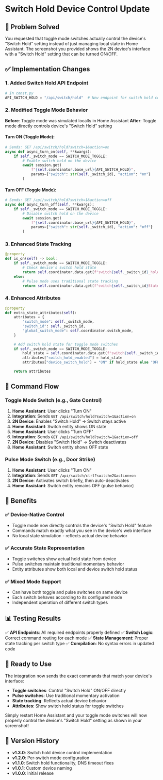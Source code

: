 # Switch Hold Device Control Update

## 🎯 Problem Solved

You requested that toggle mode switches actually control the device's "Switch Hold" setting instead of just managing local state in Home Assistant. The screenshot you provided shows the 2N device's interface with a "Switch Hold" setting that can be turned ON/OFF.

## ✅ Implementation Changes

### 1. Added Switch Hold API Endpoint
```python
# In const.py
API_SWITCH_HOLD = "/api/switch/hold"  # New endpoint for switch hold control
```

### 2. Modified Toggle Mode Behavior
**Before**: Toggle mode was simulated locally in Home Assistant
**After**: Toggle mode directly controls device's "Switch Hold" setting

#### Turn ON (Toggle Mode):
```python
# Sends: GET /api/switch/hold?switch=1&action=on
async def async_turn_on(self, **kwargs):
    if self._switch_mode == SWITCH_MODE_TOGGLE:
        # Enable switch hold on the device
        await session.get(
            f"{self.coordinator.base_url}{API_SWITCH_HOLD}",
            params={"switch": str(self._switch_id), "action": "on"}
        )
```

#### Turn OFF (Toggle Mode):
```python
# Sends: GET /api/switch/hold?switch=1&action=off
async def async_turn_off(self, **kwargs):
    if self._switch_mode == SWITCH_MODE_TOGGLE:
        # Disable switch hold on the device
        await session.get(
            f"{self.coordinator.base_url}{API_SWITCH_HOLD}",
            params={"switch": str(self._switch_id), "action": "off"}
        )
```

### 3. Enhanced State Tracking
```python
@property
def is_on(self) -> bool:
    if self._switch_mode == SWITCH_MODE_TOGGLE:
        # Check device's switch hold state
        return self.coordinator.data.get(f"switch{self._switch_id}_hold_state", False)
    else:
        # Pulse mode uses traditional state tracking
        return self.coordinator.data.get(f"switch{self._switch_id}State") == "on"
```

### 4. Enhanced Attributes
```python
@property
def extra_state_attributes(self):
    attributes = {
        "switch_mode": self._switch_mode,
        "switch_id": self._switch_id,
        "global_switch_mode": self.coordinator.switch_mode,
    }
    
    # Add switch hold state for toggle mode switches
    if self._switch_mode == SWITCH_MODE_TOGGLE:
        hold_state = self.coordinator.data.get(f"switch{self._switch_id}_hold_state", False)
        attributes["switch_hold_enabled"] = hold_state
        attributes["device_switch_hold"] = "ON" if hold_state else "OFF"
        
    return attributes
```

## 🔄 Command Flow

### Toggle Mode Switch (e.g., Gate Control)
1. **Home Assistant**: User clicks "Turn ON" 
2. **Integration**: Sends `GET /api/switch/hold?switch=1&action=on`
3. **2N Device**: Enables "Switch Hold" → Switch stays active
4. **Home Assistant**: Switch entity shows ON state
5. **Home Assistant**: User clicks "Turn OFF"
6. **Integration**: Sends `GET /api/switch/hold?switch=1&action=off`
7. **2N Device**: Disables "Switch Hold" → Switch deactivates
8. **Home Assistant**: Switch entity shows OFF state

### Pulse Mode Switch (e.g., Door Strike)
1. **Home Assistant**: User clicks "Turn ON"
2. **Integration**: Sends `GET /api/switch/ctrl?switch=2&action=on`
3. **2N Device**: Activates switch briefly, then auto-deactivates
4. **Home Assistant**: Switch entity remains OFF (pulse behavior)

## 🎯 Benefits

### ✅ Device-Native Control
- Toggle mode now directly controls the device's "Switch Hold" feature
- Commands match exactly what you see in the device's web interface
- No local state simulation - reflects actual device behavior

### ✅ Accurate State Representation
- Toggle switches show actual hold state from device
- Pulse switches maintain traditional momentary behavior
- Entity attributes show both local and device switch hold status

### ✅ Mixed Mode Support
- Can have both toggle and pulse switches on same device
- Each switch behaves according to its configured mode
- Independent operation of different switch types

## 📊 Testing Results

✅ **API Endpoints**: All required endpoints properly defined
✅ **Switch Logic**: Correct command routing for each mode
✅ **State Management**: Proper state tracking per switch type
✅ **Compilation**: No syntax errors in updated code

## 🚀 Ready to Use

The integration now sends the exact commands that match your device's interface:

- **Toggle switches**: Control "Switch Hold" ON/OFF directly
- **Pulse switches**: Use traditional momentary activation
- **State tracking**: Reflects actual device behavior
- **Attributes**: Show switch hold status for toggle switches

Simply restart Home Assistant and your toggle mode switches will now properly control the device's "Switch Hold" setting as shown in your screenshot!

## 📝 Version History

- **v1.3.0**: Switch hold device control implementation
- **v1.2.0**: Per-switch mode configuration
- **v1.1.0**: Switch hold functionality, DNS timeout fixes
- **v1.0.1**: Custom device naming
- **v1.0.0**: Initial release
